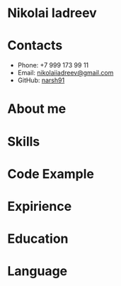 # Nikolai Iadreev
# Contacts
* Phone: +7 999 173 99 11
* Email: nikolaiiadreev@gmail.com
* GitHub: [narsh91](https://github.com/Narsh91)
# About me
# Skills
# Code Example
# Expirience
# Education
# Language